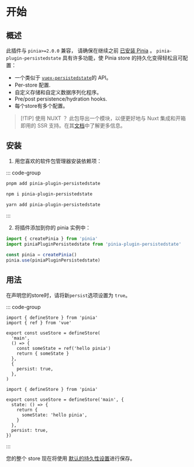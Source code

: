 # 开始

## 概述

此插件与 `pinia>=2.0.0` 兼容， 请确保在继续之前 [已安装 Pinia](https://pinia.vuejs.org/getting-started.html) 。 `pinia-plugin-persistedstate` 具有许多功能，使 Pinia store 的持久化变得轻松且可配置：

- 一个类似于 [`vuex-persistedstate`](https://github.com/robinvdvleuten/vuex-persistedstate)的 API。
- Per-store 配置.
- 自定义存储和自定义数据序列化程序。
- Pre/post persistence/hydration hooks.
- 每个store有多个配置。

> [!TIP] 使用 NUXT ？
> 此包导出一个模块，以便更好地与 Nuxt 集成和开箱即用的 SSR 支持。在其[文档](/frameworks/nuxt)中了解更多信息。

## 安装

1. 用您喜欢的软件包管理器安装依赖项：

::: code-group

```sh [pnpm]
pnpm add pinia-plugin-persistedstate
```

```sh [npm]
npm i pinia-plugin-persistedstate
```

```sh [yarn]
yarn add pinia-plugin-persistedstate
```

:::

2. 将插件添加到你的 pinia 实例中：

```ts
import { createPinia } from 'pinia'
import piniaPluginPersistedstate from 'pinia-plugin-persistedstate'

const pinia = createPinia()
pinia.use(piniaPluginPersistedstate)
```

## 用法

在声明您的store时，请将新`persist`选项设置为 `true`。

::: code-group

```ts{11} [setup syntax]
import { defineStore } from 'pinia'
import { ref } from 'vue'

export const useStore = defineStore(
  'main',
  () => {
    const someState = ref('hello pinia')
    return { someState }
  },
  {
    persist: true,
  },
)
```

```ts{9} [option syntax]
import { defineStore } from 'pinia'

export const useStore = defineStore('main', {
  state: () => {
    return {
      someState: 'hello pinia',
    }
  },
  persist: true,
})

```

:::

您的整个 store 现在将使用 [默认的持久性设置](/guide/config)进行保存。
